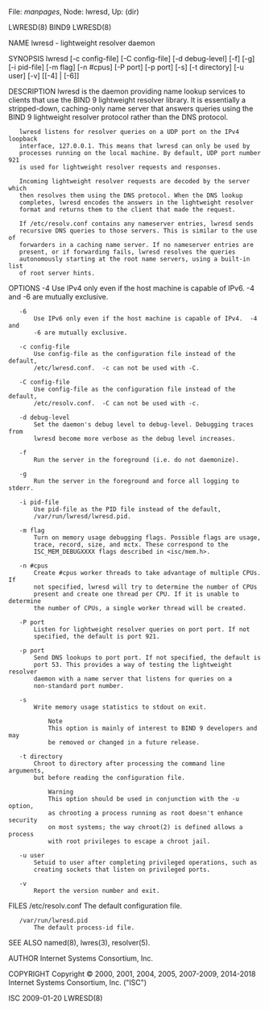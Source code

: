 File: *manpages*,  Node: lwresd,  Up: (dir)

LWRESD(8)                            BIND9                           LWRESD(8)



NAME
       lwresd - lightweight resolver daemon

SYNOPSIS
       lwresd [-c config-file] [-C config-file] [-d debug-level] [-f] [-g]
              [-i pid-file] [-m flag] [-n #cpus] [-P port] [-p port] [-s]
              [-t directory] [-u user] [-v] [[-4] | [-6]]

DESCRIPTION
       lwresd is the daemon providing name lookup services to clients that use
       the BIND 9 lightweight resolver library. It is essentially a
       stripped-down, caching-only name server that answers queries using the
       BIND 9 lightweight resolver protocol rather than the DNS protocol.

       lwresd listens for resolver queries on a UDP port on the IPv4 loopback
       interface, 127.0.0.1. This means that lwresd can only be used by
       processes running on the local machine. By default, UDP port number 921
       is used for lightweight resolver requests and responses.

       Incoming lightweight resolver requests are decoded by the server which
       then resolves them using the DNS protocol. When the DNS lookup
       completes, lwresd encodes the answers in the lightweight resolver
       format and returns them to the client that made the request.

       If /etc/resolv.conf contains any nameserver entries, lwresd sends
       recursive DNS queries to those servers. This is similar to the use of
       forwarders in a caching name server. If no nameserver entries are
       present, or if forwarding fails, lwresd resolves the queries
       autonomously starting at the root name servers, using a built-in list
       of root server hints.

OPTIONS
       -4
           Use IPv4 only even if the host machine is capable of IPv6.  -4 and
           -6 are mutually exclusive.

       -6
           Use IPv6 only even if the host machine is capable of IPv4.  -4 and
           -6 are mutually exclusive.

       -c config-file
           Use config-file as the configuration file instead of the default,
           /etc/lwresd.conf.  -c can not be used with -C.

       -C config-file
           Use config-file as the configuration file instead of the default,
           /etc/resolv.conf.  -C can not be used with -c.

       -d debug-level
           Set the daemon's debug level to debug-level. Debugging traces from
           lwresd become more verbose as the debug level increases.

       -f
           Run the server in the foreground (i.e. do not daemonize).

       -g
           Run the server in the foreground and force all logging to stderr.

       -i pid-file
           Use pid-file as the PID file instead of the default,
           /var/run/lwresd/lwresd.pid.

       -m flag
           Turn on memory usage debugging flags. Possible flags are usage,
           trace, record, size, and mctx. These correspond to the
           ISC_MEM_DEBUGXXXX flags described in <isc/mem.h>.

       -n #cpus
           Create #cpus worker threads to take advantage of multiple CPUs. If
           not specified, lwresd will try to determine the number of CPUs
           present and create one thread per CPU. If it is unable to determine
           the number of CPUs, a single worker thread will be created.

       -P port
           Listen for lightweight resolver queries on port port. If not
           specified, the default is port 921.

       -p port
           Send DNS lookups to port port. If not specified, the default is
           port 53. This provides a way of testing the lightweight resolver
           daemon with a name server that listens for queries on a
           non-standard port number.

       -s
           Write memory usage statistics to stdout on exit.

               Note
               This option is mainly of interest to BIND 9 developers and may
               be removed or changed in a future release.

       -t directory
           Chroot to directory after processing the command line arguments,
           but before reading the configuration file.

               Warning
               This option should be used in conjunction with the -u option,
               as chrooting a process running as root doesn't enhance security
               on most systems; the way chroot(2) is defined allows a process
               with root privileges to escape a chroot jail.

       -u user
           Setuid to user after completing privileged operations, such as
           creating sockets that listen on privileged ports.

       -v
           Report the version number and exit.

FILES
       /etc/resolv.conf
           The default configuration file.

       /var/run/lwresd.pid
           The default process-id file.

SEE ALSO
       named(8), lwres(3), resolver(5).

AUTHOR
       Internet Systems Consortium, Inc.

COPYRIGHT
       Copyright © 2000, 2001, 2004, 2005, 2007-2009, 2014-2018 Internet
       Systems Consortium, Inc. ("ISC")



ISC                               2009-01-20                         LWRESD(8)
